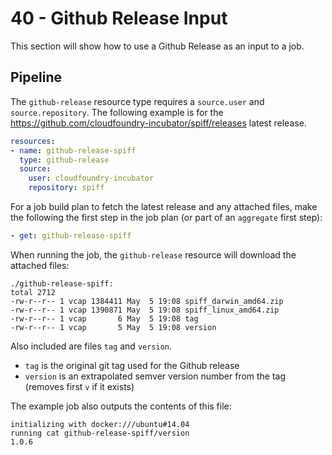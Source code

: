 40 - Github Release Input
=========================

This section will show how to use a Github Release as an input to a job.

Pipeline
--------

The `github-release` resource type requires a `source.user` and `source.repository`. The following example is for the https://github.com/cloudfoundry-incubator/spiff/releases latest release.

```yaml
resources:
- name: github-release-spiff
  type: github-release
  source:
    user: cloudfoundry-incubator
    repository: spiff
```

For a job build plan to fetch the latest release and any attached files, make the following the first step in the job plan (or part of an `aggregate` first step):

```yaml
- get: github-release-spiff
```

When running the job, the `github-release` resource will download the attached files:

```
./github-release-spiff:
total 2712
-rw-r--r-- 1 vcap 1384411 May  5 19:08 spiff_darwin_amd64.zip
-rw-r--r-- 1 vcap 1390871 May  5 19:08 spiff_linux_amd64.zip
-rw-r--r-- 1 vcap       6 May  5 19:08 tag
-rw-r--r-- 1 vcap       5 May  5 19:08 version
```

Also included are files `tag` and `version`.

-	`tag` is the original git tag used for the Github release
-	`version` is an extrapolated semver version number from the tag (removes first `v` if it exists)

The example job also outputs the contents of this file:

```
initializing with docker:///ubuntu#14.04
running cat github-release-spiff/version
1.0.6
```
